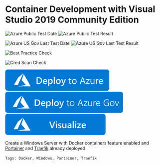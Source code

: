 # Container Development with Visual Studio 2019 Community Edition

![Azure Public Test Date](https://azurequickstartsservice.blob.core.windows.net/badges/portainer-traefik-windows-vm/PublicLastTestDate.svg)
![Azure Public Test Result](https://azurequickstartsservice.blob.core.windows.net/badges/portainer-traefik-windows-vm/PublicDeployment.svg)

![Azure US Gov Last Test Date](https://azurequickstartsservice.blob.core.windows.net/badges/portainer-traefik-windows-vm/FairfaxLastTestDate.svg)
![Azure US Gov Last Test Result](https://azurequickstartsservice.blob.core.windows.net/badges/portainer-traefik-windows-vm/FairfaxDeployment.svg)

![Best Practice Check](https://azurequickstartsservice.blob.core.windows.net/badges/portainer-traefik-windows-vm/BestPracticeResult.svg)

![Cred Scan Check](https://azurequickstartsservice.blob.core.windows.net/badges/portainer-traefik-windows-vm/CredScanResult.svg)

[![Deploy To Azure](https://raw.githubusercontent.com/Azure/azure-quickstart-templates/master/1-CONTRIBUTION-GUIDE/images/deploytoazure.svg?sanitize=true)](https://portal.azure.com/#create/Microsoft.Template/uri/https%3A%2F%2Fraw.githubusercontent.com%2FAzure%2Fazure-quickstart-templates%2Fmaster%2Fportainer-traefik-windows-vm%2Fazuredeploy.json)
[![Deploy To Azure US Gov](https://raw.githubusercontent.com/Azure/azure-quickstart-templates/master/1-CONTRIBUTION-GUIDE/images/deploytoazuregov.svg?sanitize=true)](https://portal.azure.us/#create/Microsoft.Template/uri/https%3A%2F%2Fraw.githubusercontent.com%2FAzure%2Fazure-quickstart-templates%2Fmaster%2Fportainer-traefik-windows-vm%2Fazuredeploy.json)
[![Visualize](https://raw.githubusercontent.com/Azure/azure-quickstart-templates/master/1-CONTRIBUTION-GUIDE/images/visualizebutton.svg?sanitize=true)](http://armviz.io/#/?load=https%3A%2F%2Fraw.githubusercontent.com%2FAzure%2Fazure-quickstart-templates%2Fmaster%2Fportainer-traefik-windows-vm%2Fazuredeploy.json)   



Create a Windows Server with Docker containers feature enabled and [Portainer](https://portainer.io) and [Traefik](https://traefik.io) already deployed

`Tags: Docker, Windows, Portainer, Traefik`